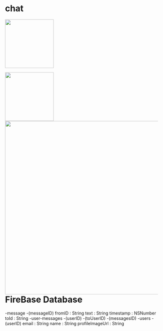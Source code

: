 # chat






<p>
<img width = 160, src = "http://i.imgur.com/w1zrm8l.png"/>
</p>
<p>
<img src="http://i.giphy.com/xUA7b9hZSMGP5AH5g4.gif" width = 160 />
<img src = "http://i.imgur.com/bHgYeXc.png", style = "float:right; width:570px">
</p>





# FireBase Database
-message
	-(messageID)
		fromID : String
		text : String
		timestamp : NSNumber
		toId : String
-user-messages
	-(userID)
		-(toUserID)
			-(messagesID)
-users
	-(userID)
		email : String
		name : String
		profileImageUrl : String

